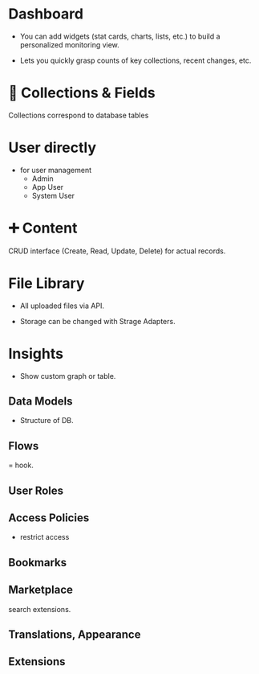 # Dashboard

* You can add widgets (stat cards, charts, lists, etc.) to build a personalized monitoring view.

* Lets you quickly grasp counts of key collections, recent changes, etc.

# 📁 Collections & Fields

Collections correspond to database tables

# User directly

* for user management
    * Admin
    * App User
    * System User

# ➕ Content

CRUD interface (Create, Read, Update, Delete) for actual records.

# File Library

* All uploaded files via API.

* Storage can be changed with Strage Adapters. 

# Insights

* Show custom graph or table.

##  Data Models

* Structure of DB.

## Flows
= hook.

## User Roles

## Access Policies
* restrict access

## Bookmarks

## Marketplace
search extensions.

## Translations, Appearance

## Extensions
